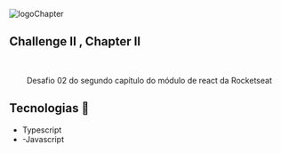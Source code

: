 
![logoChapter](https://user-images.githubusercontent.com/80333527/168883921-bba51505-7c31-4541-b30a-c05f83996b18.svg)
## Challenge II , Chapter II
<br/>

<p align="center"> Desafio 02 do segundo capítulo do módulo de react da Rocketseat </p>

## Tecnologias 🚀
- Typescript
- -Javascript

